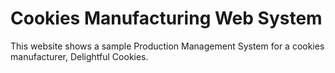 # Cookies Manufacturing Web System 

This website shows a sample Production Management System for a cookies manufacturer, Delightful Cookies.

